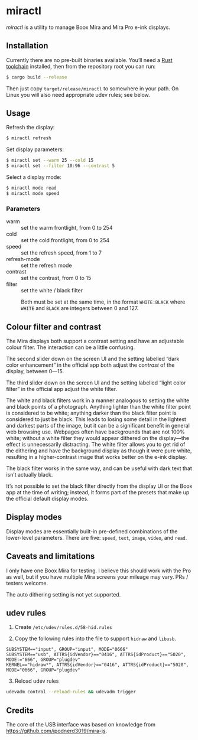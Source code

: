 # miractl

_miractl_ is a utility to manage Boox Mira and Mira Pro e-ink displays.

## Installation

Currently there are no pre-built binaries available. You’ll need a [Rust
toolchain](https://rustup.rs/) installed, then from the repository root you can
run:

```sh
$ cargo build --release
```

Then just copy `target/release/miractl` to somewhere in your path.  On Linux you
will also need appropriate udev rules; see below.

## Usage

Refresh the display:

```bash
$ miractl refresh
```

Set display parameters:

```bash
$ miractl set --warm 25 --cold 15
$ miractl set --filter 10:96 --contrast 5
```

Select a display mode:

```bash
$ miractl mode read
$ miractl mode speed
```

### Parameters

<dl>
  <dt>warm</td>
  <dd>
    set the warm frontlight, from 0 to 254
  </dd>

  <dt>cold</td>
  <dd>
    set the cold frontlight, from 0 to 254
  </dd>

  <dt>speed</td>
  <dd>
    set the refresh speed, from 1 to 7
  </dd>

  <dt>refresh-mode</td>
  <dd>
    set the refresh mode
  </dd>

  <dt>contrast</td>
  <dd>
    set the contrast, from 0 to 15
  </dd>

  <dt>filter</td>
  <dd>
    set the white / black filter

Both must be set at the same time, in the format `WHITE:BLACK` where `WHITE`
and `BLACK` are integers between 0 and 127.
  </dd>
</dl>

## Colour filter and contrast

The Mira displays both support a contrast setting and have an adjustable colour
filter.  The interaction can be a little confusing.

The second slider down on the screen UI and the setting labelled “dark color
enhancement” in the official app both adjust the _contrast_ of the display,
between 0—15.

The third slider down on the screen UI and the setting labelled “light color
filter” in the official app adjust the white filter.

The white and black filters work in a manner analogous to setting the white and
black points of a photograph.  Anything lighter than the white filter point is
considered to be white; anything darker than the black filter point is
considered to just be black.  This leads to losing some detail in the lightest
and darkest parts of the image, but it can be a significant benefit in general
web browsing use.  Webpages often have backgrounds that are not 100% white;
without a white filter they would appear dithered on the display—the effect is
unnecessarily distracting.  The white filter allows you to get rid of the
dithering and have the background display as though it were pure white,
resulting in a higher-contrast image that works better on the e-ink display.

The black filter works in the same way, and can be useful with dark text that
isn’t actually black.

It’s not possible to set the black filter directly from the display UI or the
Boox app at the time of writing; instead, it forms part of the presets that
make up the official default display modes.

## Display modes

Display modes are essentially built-in pre-defined combinations of the
lower-level parameters.  There are five: `speed`, `text`, `image`, `video`, and
`read`.

## Caveats and limitations

I only have one Boox Mira for testing.  I believe this should work with the Pro
as well, but if you have multiple Mira screens your mileage may vary.  PRs /
testers welcome.

The auto dithering setting is not yet supported.

## udev rules

1. Create `/etc/udev/rules.d/58-hid.rules`

2. Copy the following rules into the file to support `hidraw` and `libusb`.

```
SUBSYSTEM=="input", GROUP="input", MODE="0666"
SUBSYSTEM=="usb", ATTRS{idVendor}=="0416", ATTRS{idProduct}=="5020", MODE:="666", GROUP="plugdev"
KERNEL=="hidraw*", ATTRS{idVendor}=="0416", ATTRS{idProduct}=="5020", MODE="0666", GROUP="plugdev"
```

3. Reload udev rules

```bash
udevadm control --reload-rules && udevadm trigger
```

## Credits

The core of the USB interface was based on knowledge from
https://github.com/ipodnerd3019/mira-js.
